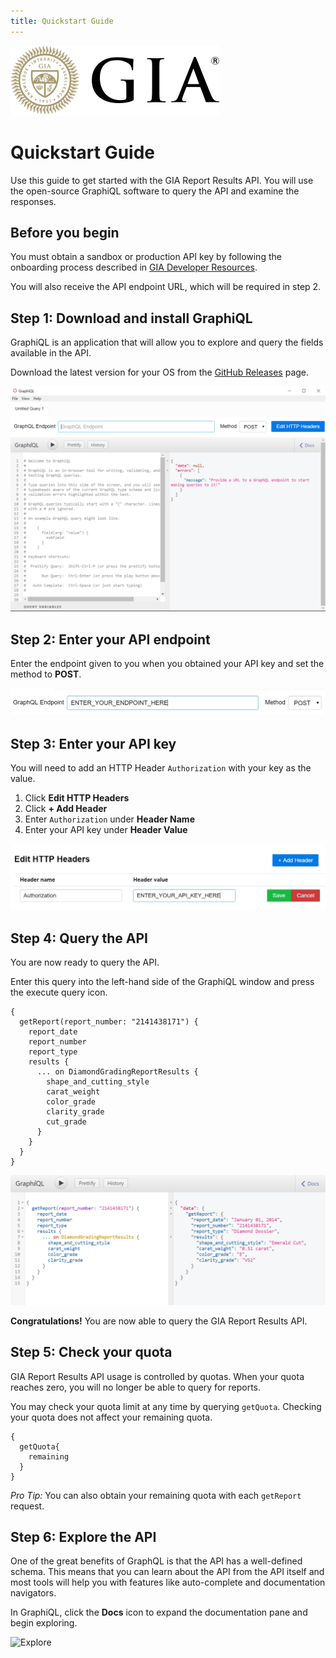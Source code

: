 ```yaml
---
title: Quickstart Guide
---
```


![GIA](/static/gia-logo.svg)

# Quickstart Guide

Use this guide to get started with the GIA Report Results API. You will use the open-source GraphiQL software to query the API and examine the responses.

## Before you begin

You must obtain a sandbox or production API key by following the onboarding process described in [GIA Developer Resources](https://gia.edu).

You will also receive the API endpoint URL, which will be required in step 2.

## Step 1: Download and install GraphiQL

GraphiQL is an application that will allow you to explore and query the fields available in the API.

Download the latest version for your OS from the [GitHub Releases](https://github.com/skevy/graphiql-app/releases) page.

![GraphiQL](graphiql.png)

## Step 2: Enter your API endpoint

Enter the endpoint given to you when you obtained your API key and set the method to __POST__.

![Endpoint](endpoint.png)

## Step 3: Enter your API key

You will need to add an HTTP Header `Authorization` with your key as the value.

1. Click __Edit HTTP Headers__
2. Click __+ Add Header__
3. Enter `Authorization` under __Header Name__
4. Enter your API key under __Header Value__

![Header](header.png)

## Step 4: Query the API

You are now ready to query the API. 

Enter this query into the left-hand side of the GraphiQL window and press the execute query icon.

```
{
  getReport(report_number: "2141438171") {
    report_date
    report_number
    report_type
    results {
      ... on DiamondGradingReportResults {
        shape_and_cutting_style
        carat_weight
        color_grade
        clarity_grade
        cut_grade
      }
    }
  }
}
```

![Query](query.png)

__Congratulations!__ You are now able to query the GIA Report Results API.

## Step 5: Check your quota

GIA Report Results API usage is controlled by quotas. When your quota reaches zero, you will no longer be able to query for reports.

You may check your quota limit at any time by querying `getQuota`. Checking your quota does not affect your remaining quota.

```
{
  getQuota{
    remaining
  }
}
```

_Pro Tip:_ You can also obtain your remaining quota with each `getReport` request.

## Step 6: Explore the API

One of the great benefits of GraphQL is that the API has a well-defined schema. This means that you can learn about the API from the API itself and most tools will help you with features like auto-complete and documentation navigators.

In GraphiQL, click the __Docs__ icon to expand the documentation pane and begin exploring.

![Explore](explore.gif)



